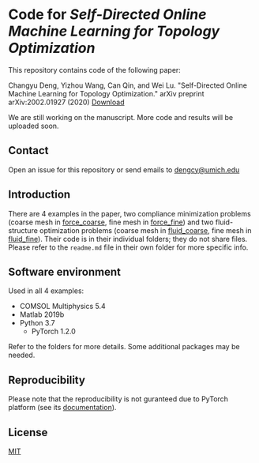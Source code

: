 # Code for _Self-Directed Online Machine Learning for Topology Optimization_
This repository contains code of the following paper:

Changyu Deng, Yizhou Wang, Can Qin, and Wei Lu. "Self-Directed  Online Machine Learning for Topology Optimization." arXiv preprint arXiv:2002.01927 (2020) [Download](https://arxiv.org/pdf/2002.01927.pdf) 

We are still working on the manuscript. More code and results will be uploaded soon. 

## Contact
Open an issue for this repository or send emails to dengcy@umich.edu

## Introduction
There are 4 examples in the paper, two compliance minimization problems (coarse mesh in [force_coarse](./force_coarse), fine mesh in [force_fine](./force_coarse)) and two fluid-structure optimization problems (coarse mesh in [fluid_coarse](./fluid_coarse), fine mesh in [fluid_fine](./fluid_fine)). Their code is in their individual folders; they do not share files. Please refer to the `readme.md` file in their own folder for more specific info. 

## Software environment
Used in all 4 examples: 
* COMSOL Multiphysics 5.4
* Matlab 2019b
* Python 3.7
  * PyTorch 1.2.0

Refer to the folders for more details. Some additional packages may be needed. 

## Reproducibility
Please note that the reproducibility is not guranteed due to PyTorch platform (see its [documentation](https://pytorch.org/docs/stable/notes/randomness.html#reproducibility)).

## License
[MIT](https://choosealicense.com/licenses/mit/)